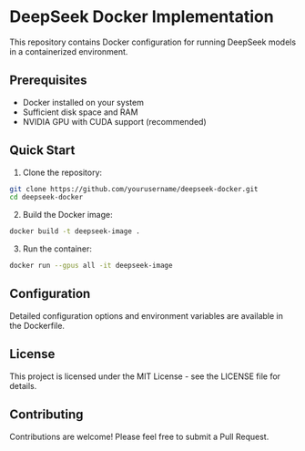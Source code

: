 # DeepSeek Docker Implementation

This repository contains Docker configuration for running DeepSeek models in a containerized environment.

## Prerequisites

- Docker installed on your system
- Sufficient disk space and RAM
- NVIDIA GPU with CUDA support (recommended)

## Quick Start

1. Clone the repository:
```bash
git clone https://github.com/yourusername/deepseek-docker.git
cd deepseek-docker
```

2. Build the Docker image:
```bash
docker build -t deepseek-image .
```

3. Run the container:
```bash
docker run --gpus all -it deepseek-image
```

## Configuration

Detailed configuration options and environment variables are available in the Dockerfile.

## License

This project is licensed under the MIT License - see the LICENSE file for details.

## Contributing

Contributions are welcome! Please feel free to submit a Pull Request.